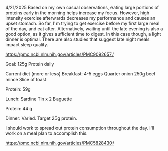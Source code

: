 4/21/2025
Based on my own casual observations, eating large portions of proteins early in the morning helps increase my focus. However, high intensity exercise afterwards decreases my performance and causes an upset stomach. So far, I'm trying to get exercise before my first large meal of the day, and eat after. Alternatively, waiting until the late evening is also a good option, as it gives sufficient time to digest. In this case though, a light dinner is optimal. There are also studies that suggest late night meals impact sleep quality. 

https://pmc.ncbi.nlm.nih.gov/articles/PMC9092657/

Goal: 125g Protein daily

Current diet (more or less)
Breakfast: 
4-5 eggs 
Quarter onion
250g beef mince
Slice of toast

Protein: 59g

Lunch: 
Sardine Tin x 2 
Baguette

Protein: 44 g

Dinner: 
Varied. Target 25g protein. 

I should work to spread out protein consumption throughout the day. I'll work on a meal plan to accomplish this. 

https://pmc.ncbi.nlm.nih.gov/articles/PMC5828430/


